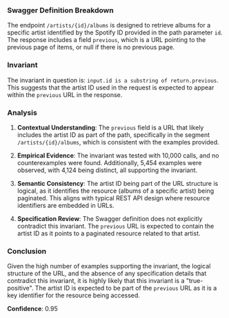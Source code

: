 ### Swagger Definition Breakdown
The endpoint `/artists/{id}/albums` is designed to retrieve albums for a specific artist identified by the Spotify ID provided in the path parameter `id`. The response includes a field `previous`, which is a URL pointing to the previous page of items, or null if there is no previous page.

### Invariant
The invariant in question is: `input.id is a substring of return.previous`. This suggests that the artist ID used in the request is expected to appear within the `previous` URL in the response.

### Analysis
1. **Contextual Understanding**: The `previous` field is a URL that likely includes the artist ID as part of the path, specifically in the segment `/artists/{id}/albums`, which is consistent with the examples provided.

2. **Empirical Evidence**: The invariant was tested with 10,000 calls, and no counterexamples were found. Additionally, 5,454 examples were observed, with 4,124 being distinct, all supporting the invariant.

3. **Semantic Consistency**: The artist ID being part of the URL structure is logical, as it identifies the resource (albums of a specific artist) being paginated. This aligns with typical REST API design where resource identifiers are embedded in URLs.

4. **Specification Review**: The Swagger definition does not explicitly contradict this invariant. The `previous` URL is expected to contain the artist ID as it points to a paginated resource related to that artist.

### Conclusion
Given the high number of examples supporting the invariant, the logical structure of the URL, and the absence of any specification details that contradict this invariant, it is highly likely that this invariant is a "true-positive". The artist ID is expected to be part of the `previous` URL as it is a key identifier for the resource being accessed.

**Confidence**: 0.95
